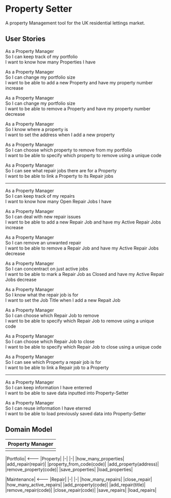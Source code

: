 # Property Setter #

A property Management tool for the UK residential lettings market.

## User Stories ##

As a Property Manager\
So I can keep track of my portfolio\
I want to know how many Properties I have

As a Property Manager\
So I can change my portfolio size\
I want to be able to add a new Property and have my property number increase

As a Property Manager\
So I can change my portfolio size\
I want to be able to remove a Property and have my property number decrease

As a Property Manager\
So I know where a property is\
I want to set the address when I add a new property

As a Property Manager\
So I can choose which property to remove from my portfolio\
I want to be able to specify which property to remove using a unique code

As a Property Manager\
So I can see what repair jobs there are for a Property\
I want to be able to link a Property to its Repair jobs 

---

As a Property Manager\
So I can keep track of my repairs\
I want to know how many Open Repair Jobs I have

As a Property Manager\
So I can deal with new repair issues\
I want to be able to add a new Repair Job and have my Active Repair Jobs increase

As a Property Manager\
So I can remove an unwanted repair\
I want to be able to remove a Repair Job and have my Active Repair Jobs decrease

As a Property Manager\
So I can concentract on just active jobs\
I want to be able to mark a Repair Job as Closed and have my Active Repair Jobs decrease

As a Property Manager\
So I know what the repair job is for\
I want to set the Job Title when I add a new Repait Job

As a Property Manager\
So I can choose which Repair Job to remove\
I want to be able to specify which Repair Job to remove using a unique code

As a Property Manager\
So I can choose which Repair Job to close\
I want to be able to specify which Repair Job to close using a unique code

As a Property Manager\
So I can see which Property a repair job is for\
I want to be able to link a Repair job to a Property

---

As a Property Manager\
So I can keep information I have enterred\
I want to be able to save data inputted into Property-Setter

As a Property Manager\
So I can reuse information I have eterred\
I want to be able to load previously saved data into Property-Setter

## Domain Model ##

|Property Manager|
|-|
| |

|Portfolio| <--- |Property|
|-| |-|
|how_many_properties| |add_repair(repair)|
|property_from_code(code)|
|add_property(address)|
|remove_property(code)|
|save_properties|
|load_properties|

|Maintenance| <--- |Repair|
|-| |-|
|how_many_repairs| |close_repair|
|how_many_active_repairs| |add_property(code)|
|add_repair(title)|
|remove_repair(code)|
|close_repair(code)|
|save_repairs|
|load_repairs|

